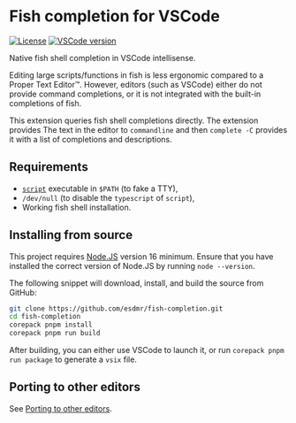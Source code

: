# Fish completion for VSCode

[![License](https://img.shields.io/github/license/esdmr/fish-completion?labelColor=0F0F0F&color=005C9A)][license]
[![VSCode version](https://img.shields.io/badge/VSCode-≥1.65.0-005C9A?labelColor=0F0F0F&logo=Visual%20Studio%20Code&logoColor=007ACC)][vscode]

[license]: https://github.com/esdmr/fish-completion/blob/main/LICENSE
[vscode]: https://code.visualstudio.com/Download
[node]: https://nodejs.org/en/download/current
[`script`]: https://www.man7.org/linux/man-pages/man1/script.1.html

Native fish shell completion in VSCode intellisense.

Editing large scripts/functions in fish is less ergonomic compared to a Proper
Text Editor™. However, editors (such as VSCode) either do not provide command
completions, or it is not integrated with the built-in completions of fish.

This extension queries fish shell completions directly. The extension provides
The text in the editor to `commandline` and then `complete -C` provides it with
a list of completions and descriptions.

## Requirements

- [`script`][] executable in `$PATH` (to fake a TTY),
- `/dev/null` (to disable the `typescript` of `script`),
- Working fish shell installation.

## Installing from source

This project requires [Node.JS][node] version 16 minimum. Ensure that you have
installed the correct version of Node.JS by running `node --version`.

The following snippet will download, install, and build the source from GitHub:

```sh
git clone https://github.com/esdmr/fish-completion.git
cd fish-completion
corepack pnpm install
corepack pnpm run build
```

After building, you can either use VSCode to launch it, or run
`corepack pnpm run package` to generate a `vsix` file.

## Porting to other editors

See [Porting to other editors](PORT.md).
